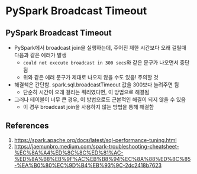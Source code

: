 # PySpark Broadcast Timeout

## PySpark Broadcast Timeout

- PySpark에서 broadcast join을 실행하는데, 주어진 제한 시간보다 오래 걸릴때 다음과 같은 에러가 발생
  - `could not execute broadcast in 300 secs`와 같은 문구가 나오면서 중단됨
  - 위와 같은 에러 문구가 제대로 나오지 않을 수도 있음! 주의할 것
- 해결책은 간단함. spark.sql.broadcastTimeout 값을 300보다 늘려주면 됨
  - 단순히 시간이 오래 걸리는 쿼리였다면, 이 방법으로 해결됨
- 그러나 테이블이 너무 큰 경우, 이 방법으로도 근본적인 해결이 되지 않을 수 있음
  - 이 경우 broadcast join을 사용하지 않는 방법을 통해 해결함

## References

1. https://spark.apache.org/docs/latest/sql-performance-tuning.html
2. https://jaemunbro.medium.com/spark-troubleshooting-cheatsheet-%EC%8A%A4%ED%8C%8C%ED%81%AC-%ED%8A%B8%EB%9F%AC%EB%B8%94%EC%8A%88%ED%8C%85-%EA%B0%80%EC%9D%B4%EB%93%9C-2dc2418b7623
